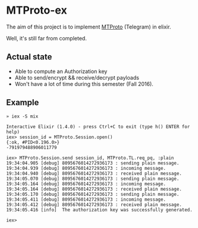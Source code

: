 # MTProto-ex

The aim of this project is to implement [MTProto](https://core.telegram.org/mtproto) (Telegram) in elixir.

Well, it's still far from completed.

## Actual state

* Able to compute an Authorization key
* Able to send/encrypt && receive/decrypt payloads
* Won't have a lot of time during this semester (Fall 2016).

## Example

```
» iex -S mix

Interactive Elixir (1.4.0) - press Ctrl+C to exit (type h() ENTER for help)
iex> session_id = MTProto.Session.open()
{:ok, #PID<0.196.0>}
-791979488906011779

iex> MTProto.Session.send session_id, MTProto.TL.req_pq, :plain
19:34:04.905 [debug] 8095676014272936173 : sending plain message.
19:34:04.939 [debug] 8095676014272936173 : incoming message.
19:34:04.940 [debug] 8095676014272936173 : received plain message.
19:34:05.070 [debug] 8095676014272936173 : sending plain message.
19:34:05.164 [debug] 8095676014272936173 : incoming message.
19:34:05.164 [debug] 8095676014272936173 : received plain message.
19:34:05.170 [debug] 8095676014272936173 : sending plain message.
19:34:05.411 [debug] 8095676014272936173 : incoming message.
19:34:05.412 [debug] 8095676014272936173 : received plain message.
19:34:05.416 [info]  The authorization key was successfully generated.

iex>
```
